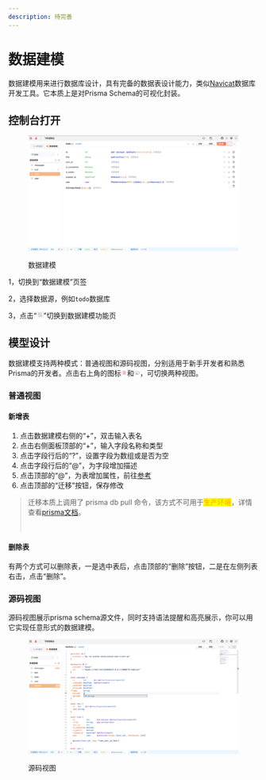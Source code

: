 ```yaml
---
description: 待完善
---
```


# 数据建模

数据建模用来进行数据库设计，具有完备的数据表设计能力，类似[Navicat](https://navicat.com.cn/products#navicat)数据库开发工具。它本质上是对Prisma Schema的可视化封装。

## 控制台打开

<figure><img src="../../../.gitbook/assets/image (20).png" alt=""><figcaption><p>数据建模</p></figcaption></figure>

1，切换到“数据建模”页签

2，选择数据源，例如`todo`数据库

3，点击“![](<../../../.gitbook/assets/image (2).png>)”切换到数据建模功能页

## 模型设计

数据建模支持两种模式：普通视图和源码视图，分别适用于新手开发者和熟悉Prisma的开发者。点击右上角的图标![](<../../../.gitbook/assets/image (13).png>)和![](<../../../.gitbook/assets/image (21).png>)，可切换两种视图。

### 普通视图

#### 新增表

1. 点击数据建模右侧的“+”，双击输入表名
2. 点击右侧面板顶部的“+”，输入字段名称和类型
3. 点击字段行后的“?”，设置字段为数组或是否为空
4. 点击字段行后的“@”，为字段增加描述
5. 点击顶部的“@”，为表增加属性，前往[参考](https://www.prisma.io/docs/concepts/components/prisma-schema/data-model#defining-attributes)
6. 点击顶部的“迁移”按钮，保存修改

> 迁移本质上调用了 prisma db pull 命令，该方式不可用于<mark style="color:orange;">生产环境</mark>，详情查看[prisma文档](https://www.prisma.io/docs/concepts/components/prisma-migrate/db-push)。
>
> <img src="https://website-v9.vercel.app/illustrations/home-page/hasslefree-migrations.svg" alt="" data-size="original">

#### 删除表

有两个方式可以删除表，一是选中表后，点击顶部的“删除”按钮，二是在左侧列表右击，点击“删除”。

### 源码视图

源码视图展示prisma schema源文件，同时支持语法提醒和高亮展示，你可以用它实现任意形式的数据建模。

<figure><img src="../../../.gitbook/assets/image (8).png" alt=""><figcaption><p>源码视图</p></figcaption></figure>








